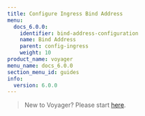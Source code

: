 ```yaml
---
title: Configure Ingress Bind Address
menu:
  docs_6.0.0:
    identifier: bind-address-configuration
    name: Bind Address
    parent: config-ingress
    weight: 10
product_name: voyager
menu_name: docs_6.0.0
section_menu_id: guides
info:
  version: 6.0.0
---
```


> New to Voyager? Please start [here](/docs/6.0.0/concepts/overview).

